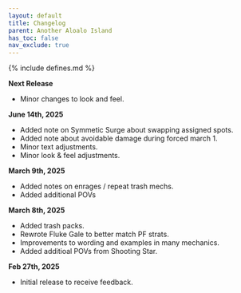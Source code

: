 ```yaml
---
layout: default
title: Changelog
parent: Another Aloalo Island
has_toc: false
nav_exclude: true
---
```


{% include defines.md %}

**Next Release**
* Minor changes to look and feel.

**June 14th, 2025**
* Added note on Symmetic Surge about swapping assigned spots.
* Added note about avoidable damage during forced march 1.
* Minor text adjustments.
* Minor look & feel adjustments.

**March 9th, 2025**
* Added notes on enrages / repeat trash mechs.
* Added additional POVs

**March 8th, 2025**
* Added trash packs.
* Rewrote Fluke Gale to better match PF strats.
* Improvements to wording and examples in many mechanics.
* Added additioal POVs from Shooting Star.

**Feb 27th, 2025**
* Initial release to receive feedback.
